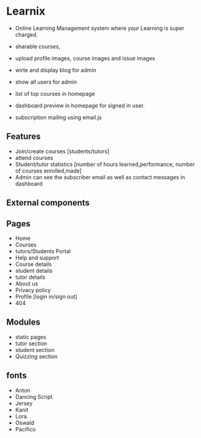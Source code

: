 # Learnix 
- Online Learning Management system where your Learning is super charged. 

- sharable courses,
- upload profile images, course images and issue images
- wirte and display blog for admin
- show all users for admin
- list of top courses in homepage
- dashboard preview in homepage for signed in user.
- subscription mailing using email.js

## Features
   - Join/create courses [students/tutors]
   - attend courses
   - Student/tutor statistics [number of hours learned,performance, number of courses enrolled,made]
   - Admin can see the subscriber email as well as contact messages in dashboard
## External components

## Pages
  - Home
  - Courses
  - tutors/Students Portal
  - Help and support
  - Course details
  - student details
  - tutor details
  - About us
  - Privacy policy
  - Profile [login in/sign out]
  - 404 


## Modules
  - static pages
  - tutor section
  - student section
  - Quizzing section

## fonts 
  - Anton
  - Dancing Script
  - Jersey
  - Kanit
  - Lora
  - Oswald
  - Pacifico

